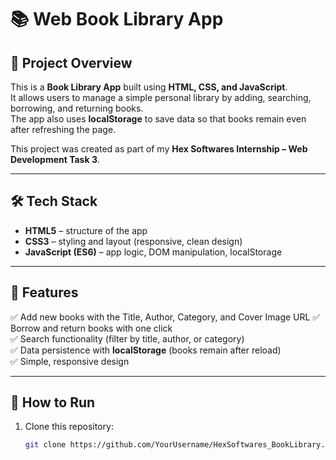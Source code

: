 # 📚 Web Book Library App

## 📌 Project Overview

This is a **Book Library App** built using **HTML, CSS, and JavaScript**.  
It allows users to manage a simple personal library by adding, searching, borrowing, and returning books.  
The app also uses **localStorage** to save data so that books remain even after refreshing the page.

This project was created as part of my **Hex Softwares Internship – Web Development Task 3**.

---

## 🛠️ Tech Stack

- **HTML5** – structure of the app
- **CSS3** – styling and layout (responsive, clean design)
- **JavaScript (ES6)** – app logic, DOM manipulation, localStorage

---

## 📂 Features

✅ Add new books with the Title, Author, Category, and Cover Image URL
✅ Borrow and return books with one click  
✅ Search functionality (filter by title, author, or category)  
✅ Data persistence with **localStorage** (books remain after reload)  
✅ Simple, responsive design

---

## 🚀 How to Run

1. Clone this repository:
   ```bash
   git clone https://github.com/YourUsername/HexSoftwares_BookLibrary.git
   ```
